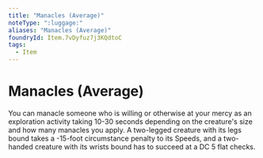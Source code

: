 ```yaml
---
title: "Manacles (Average)"
noteType: ":luggage:"
aliases: "Manacles (Average)"
foundryId: Item.7vDyfuz7j3KQdtoC
tags:
  - Item
---
```


# Manacles (Average)

You can manacle someone who is willing or otherwise at your mercy as an exploration activity taking 10-30 seconds depending on the creature's size and how many manacles you apply. A two-legged creature with its legs bound takes a -15-foot circumstance penalty to its Speeds, and a two-handed creature with its wrists bound has to succeed at a DC 5 flat checks.
